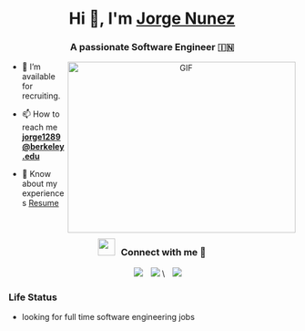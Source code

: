 <h1 align="center">Hi 👋, I'm <a href="https://100rabhcsmc.github.io/Me.io/" target="blank">
Jorge Nunez</a></h1>
<h3 align="center">A passionate Software Engineer &#127470;&#127475</h3>

<a target="_blank" align="center">
  <img align="right" top="500" height="300" width="400" alt="GIF" src="https://media.giphy.com/media/SWoSkN6DxTszqIKEqv/giphy.gif">
</a>

- 🤝 I’m available for recruiting.

- 📫 How to reach me **jorge1289@berkeley.edu**

- 📄 Know about my experiences <a href="https://github.com/jorge1289/jorge1289/blob/main/Resume.pdf" target="blank">Resume</a>
<br/>
<h3 align="center" > <img src="https://media.giphy.com/media/iY8CRBdQXODJSCERIr/giphy.gif" width="30" height="30" style="margin-right: 10px;">Connect with me 🤝 </h3>

<p align="center">

 <div align="center"  class="icons-social" style="margin-left: 10px;">
        <a style="margin-left: 10px;"  target="_blank" href="https://www.linkedin.com/in/jorge-nunez24/">
			<img src="https://img.icons8.com/doodle/40/000000/linkedin--v2.png"></a>
        <a style="margin-left: 10px;" target="_blank" href="https://github.com/jorge1289">
		<img src="https://img.icons8.com/doodle/40/000000/github--v1.png"></a>
\
	   <a style="margin-left: 10px;" target="_blank" href="https://dev.to/100rabhcsmc">
					<img src="https://img.icons8.com/external-sketchy-juicy-fish/0.6x/external-blog-online-services-sketchy-sketchy-juicy-fish.png"></a>
      </div>

</p>

### Life Status
- looking for full time software engineering jobs

<!-- BLOG-POST-LIST:END -->